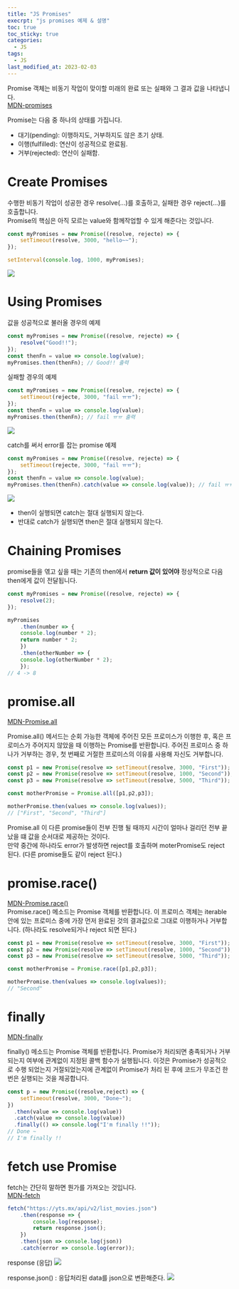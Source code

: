 ```yaml
---
title: "JS Promises"
execrpt: "js promises 예제 & 설명"
toc: true
toc_sticky: true
categories:
  - JS
tags:
  - JS
last_modified_at: 2023-02-03
---
```


Promise 객체는 비동기 작업이 맞이할 미래의 완료 또는 실패와 그 결과 값을 나타냅니다.  
[MDN-promises](https://developer.mozilla.org/ko/docs/Web/JavaScript/Reference/Global_Objects/Promise)  

Promise는 다음 중 하나의 상태를 가집니다.  

- 대기(pending): 이행하지도, 거부하지도 않은 초기 상태.
- 이행(fulfilled): 연산이 성공적으로 완료됨.
- 거부(rejected): 연산이 실패함.


# Create Promises

수행한 비동기 작업이 성공한 경우 resolve(...)를 호출하고, 실패한 경우 reject(...)를 호출합니다.  
Promise의 핵심은 아직 모르는 value와 함께작업할 수 있게 해준다는 것입니다.  
```js
const myPromises = new Promise((resolve, rejecte) => {
    setTimeout(resolve, 3000, "hello~~");
});

setInterval(console.log, 1000, myPromises);
```
![](https://user-images.githubusercontent.com/105098581/216502252-ccdf7e1e-c4e2-4f21-8efb-ecf99e2d3aac.png)

# Using Promises

값을 성공적으로 불러올 경우의 예제
```js
const myPromises = new Promise((resolve, rejecte) => {
    resolve("Good!!");
});
const thenFn = value => console.log(value);
myPromises.then(thenFn); // Good!! 출력
```

실패할 경우의 예제
```js
const myPromises = new Promise((resolve, rejecte) => {
    setTimeout(rejecte, 3000, "fail ㅠㅠ");
});
const thenFn = value => console.log(value);
myPromises.then(thenFn); // fail ㅠㅠ 출력
```
![](https://user-images.githubusercontent.com/105098581/216502932-d43058fc-a401-4daf-94b8-bf3e77e855f6.png)

catch를 써서 error를 잡는 promise 예제
```js
const myPromises = new Promise((resolve, rejecte) => {
    setTimeout(rejecte, 3000, "fail ㅠㅠ");
});
const thenFn = value => console.log(value);
myPromises.then(thenFn).catch(value => console.log(value)); // fail ㅠㅠ 출력
```
![](https://user-images.githubusercontent.com/105098581/216503411-1452064e-3bbf-4e09-99cc-1fbb748f4935.png)

- then이 실행되면 catch는 절대 실행되지 않는다.
- 반대로 catch가 실행되면 then은 절대 실행되지 않는다.

# Chaining Promises

promise들을 엮고 싶을 때는 기존의 then에서 **return 값이 있어야** 정상적으로 다음 then에게 값이 전달됩니다.  

```js
const myPromises = new Promise((resolve, rejecte) => {
    resolve(2);
});

myPromises
    .then(number => {
    console.log(number * 2);
    return number * 2;
    })
    .then(otherNumber => {
    console.log(otherNumber * 2);
    });
// 4 -> 8 
```

# promise.all

[MDN-Promise.all](https://developer.mozilla.org/ko/docs/Web/JavaScript/Reference/Global_Objects/Promise/all)  

Promise.all() 메서드는 순회 가능한 객체에 주어진 모든 프로미스가 이행한 후, 혹은 프로미스가 주어지지 않았을 때 이행하는 Promise를 반환합니다. 주어진 프로미스 중 하나가 거부하는 경우, 첫 번째로 거절한 프로미스의 이유를 사용해 자신도 거부합니다.  

```js
const p1 = new Promise(resolve => setTimeout(resolve, 3000, "First"));
const p2 = new Promise(resolve => setTimeout(resolve, 1000, "Second"));
const p3 = new Promise(resolve => setTimeout(resolve, 5000, "Third"));

const motherPromise = Promise.all([p1,p2,p3]);

motherPromise.then(values => console.log(values));
// ["First", "Second", "Third"] 
```

Promise.all 이 다른 promise들이 전부 진행 될 때까지 시간이 얼마나 걸리던 전부 끝났을 떄 값을 순서대로 제공하는 것이다.  
만약 중간에 하나라도 error가 발생하면 reject를 호출하며 moterPromise도 reject 된다. (다른 promise들도 같이 reject 된다.)

# promise.race()
[MDN-Promise.race()](https://developer.mozilla.org/ko/docs/Web/JavaScript/Reference/Global_Objects/Promise/race)  
Promise.race() 메소드는 Promise 객체를 반환합니다. 이 프로미스 객체는 iterable 안에 있는 프로미스 중에 가장 먼저 완료된 것의 결과값으로 그대로 이행하거나 거부합니다. (하나라도 resolve되거나 reject 되면 된다.)

```js
const p1 = new Promise(resolve => setTimeout(resolve, 3000, "First"));
const p2 = new Promise(resolve => setTimeout(resolve, 1000, "Second"));
const p3 = new Promise(resolve => setTimeout(resolve, 5000, "Third"));

const motherPromise = Promise.race([p1,p2,p3]);

motherPromise.then(values => console.log(values));
// "Second"
``` 

# finally

[MDN-finally](https://developer.mozilla.org/ko/docs/Web/JavaScript/Reference/Global_Objects/Promise/finally)  

finally() 메소드는 Promise 객체를 반환합니다. Promise가 처리되면 충족되거나 거부되는지 여부에 관계없이 지정된 콜백 함수가 실행됩니다. 이것은 Promise가 성공적으로 수행 되었는지 거절되었는지에 관계없이 Promise가 처리 된 후에 코드가 무조건 한 번은 실행되는 것을 제공합니다.  

```js
const p = new Promise((resolve,reject) => {
    setTimeout(resolve, 3000, "Done~");
})
  .then(value => console.log(value))
  .catch(value => console.log(value))
  .finally(() => console.log("I'm finally !!"));
// Done ~
// I'm finally !!
```

# fetch use Promise
fetch는 간단히 말하면 뭔가를 가져오는 것입니다.  
[MDN-fetch](https://developer.mozilla.org/ko/docs/Web/API/Fetch_API)  

```js
fetch("https://yts.mx/api/v2/list_movies.json")
    .then(response => {
        console.log(response);
        return response.json();
    })
    .then(json => console.log(json))
    .catch(error => console.log(error));
```

response (응답)
![](https://user-images.githubusercontent.com/105098581/216508233-0d13540e-0d76-4238-94bc-1b56ff5c77ff.png)

response.json() : 응답처리된 data를 json으로 변환해준다.
![](https://user-images.githubusercontent.com/105098581/216508408-850f1d5a-37dd-4d17-a23a-ebe5ab495895.png)







